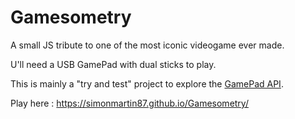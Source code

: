 # Gamesometry

A small JS tribute to one of the most iconic videogame ever made.

U'll need a USB GamePad with dual sticks to play.

This is mainly a "try and test" project to explore the [GamePad API](https://developer.mozilla.org/en-US/docs/Web/API/Gamepad_API/Using_the_Gamepad_API).

Play here : https://simonmartin87.github.io/Gamesometry/

